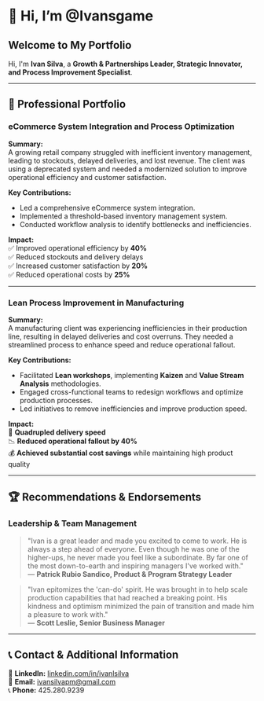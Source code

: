 # 👋 Hi, I’m @Ivansgame

## Welcome to My Portfolio

Hi, I'm **Ivan Silva**, a **Growth & Partnerships Leader, Strategic Innovator, and Process Improvement Specialist**.

---

## 📌 Professional Portfolio

### eCommerce System Integration and Process Optimization
**Summary:**  
A growing retail company struggled with inefficient inventory management, leading to stockouts, delayed deliveries, and lost revenue. The client was using a deprecated system and needed a modernized solution to improve operational efficiency and customer satisfaction.

**Key Contributions:**
- Led a comprehensive eCommerce system integration.
- Implemented a threshold-based inventory management system.
- Conducted workflow analysis to identify bottlenecks and inefficiencies.

**Impact:**  
✅ Improved operational efficiency by **40%**  
✅ Reduced stockouts and delivery delays  
✅ Increased customer satisfaction by **20%**  
✅ Reduced operational costs by **25%**  

---

### Lean Process Improvement in Manufacturing
**Summary:**  
A manufacturing client was experiencing inefficiencies in their production line, resulting in delayed deliveries and cost overruns. They needed a streamlined process to enhance speed and reduce operational fallout.

**Key Contributions:**
- Facilitated **Lean workshops**, implementing **Kaizen** and **Value Stream Analysis** methodologies.
- Engaged cross-functional teams to redesign workflows and optimize production processes.
- Led initiatives to remove inefficiencies and improve production speed.

**Impact:**  
🚀 **Quadrupled delivery speed**  
📉 **Reduced operational fallout by 40%**  
💰 **Achieved substantial cost savings** while maintaining high product quality  

---

## 🏆 Recommendations & Endorsements

### Leadership & Team Management  
> "Ivan is a great leader and made you excited to come to work. He is always a step ahead of everyone. Even though he was one of the higher-ups, he never made you feel like a subordinate. By far one of the most down-to-earth and inspiring managers I've worked with."  
> — **Patrick Rubio Sandico, Product & Program Strategy Leader**

> "Ivan epitomizes the 'can-do' spirit. He was brought in to help scale production capabilities that had reached a breaking point. His kindness and optimism minimized the pain of transition and made him a pleasure to work with."  
> — **Scott Leslie, Senior Business Manager**

---

## 📞 Contact & Additional Information  

📌 **LinkedIn:** [linkedin.com/in/ivanlsilva](https://linkedin.com/in/ivanlsilva)  
📩 **Email:** [ivansilvapm@gmail.com](mailto:ivansilvapm@gmail.com)  
📞 **Phone:** 425.280.9239  
